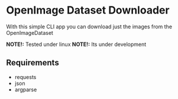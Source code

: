 # OpenImage Dataset Downloader

With this simple CLI app you can download just the images from the OpenImageDataset

**NOTE!:**  Tested under linux
**NOTE!:** Its under development

## Requirements
* requests
* json
* argparse


